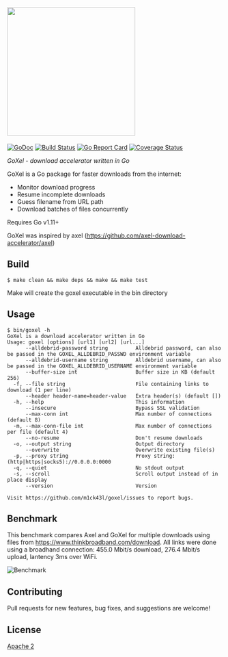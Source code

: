 # <img src="https://user-images.githubusercontent.com/918212/56085390-af18c780-5e42-11e9-9ae7-7ba453502ddb.png" width="300">


[![GoDoc](https://godoc.org/github.com/m1ck43l/goxel?status.svg)](https://godoc.org/github.com/m1ck43l/goxel) [![Build Status](https://travis-ci.org/m1ck43l/goxel.svg?branch=master)](https://travis-ci.org/m1ck43l/goxel/builds) [![Go Report Card](https://goreportcard.com/badge/github.com/m1ck43l/goxel)](https://goreportcard.com/report/github.com/m1ck43l/goxel) [![Coverage Status](https://coveralls.io/repos/github/m1ck43l/goxel/badge.svg?branch=master&_=0.11)](https://coveralls.io/github/m1ck43l/goxel?branch=master)


*GoXel - download accelerator written in Go*

GoXel is a Go package for faster downloads from the internet:

* Monitor download progress
* Resume incomplete downloads
* Guess filename from URL path
* Download batches of files concurrently

Requires Go v1.11+

GoXel was inspired by axel (https://github.com/axel-download-accelerator/axel)

## Build

```
$ make clean && make deps && make && make test
```

Make will create the goxel executable in the bin directory

## Usage

```
$ bin/goxel -h
GoXel is a download accelerator written in Go
Usage: goxel [options] [url1] [url2] [url...]
      --alldebrid-password string         Alldebrid password, can also be passed in the GOXEL_ALLDEBRID_PASSWD environment variable                                                                                 
      --alldebrid-username string         Alldebrid username, can also be passed in the GOXEL_ALLDEBRID_USERNAME environment variable                                                                               
      --buffer-size int                   Buffer size in KB (default 256)
  -f, --file string                       File containing links to download (1 per line)
      --header header-name=header-value   Extra header(s) (default [])
  -h, --help                              This information
      --insecure                          Bypass SSL validation
      --max-conn int                      Max number of connections (default 8)
  -m, --max-conn-file int                 Max number of connections per file (default 4)
      --no-resume                         Don't resume downloads
  -o, --output string                     Output directory
      --overwrite                         Overwrite existing file(s)
  -p, --proxy string                      Proxy string: (http|https|socks5)://0.0.0.0:0000
  -q, --quiet                             No stdout output
  -s, --scroll                            Scroll output instead of in place display
      --version                           Version

Visit https://github.com/m1ck43l/goxel/issues to report bugs.
```

## Benchmark

This benchmark compares Axel and GoXel for multiple downloads using files from https://www.thinkbroadband.com/download.
All links were done using a broadhand connection: 455.0 Mbit/s download, 276.4 Mbit/s upload, lantency 3ms over WiFi.

![Benchmark](https://user-images.githubusercontent.com/918212/56504862-2e308e80-651a-11e9-96de-398bf263b060.png)


## Contributing

Pull requests for new features, bug fixes, and suggestions are welcome!

## License

[Apache 2](https://github.com/m1ck43l/goxel/blob/master/LICENSE)
